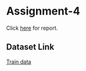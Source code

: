 # Assignment-4

Click [here](https://docs.google.com/document/d/1YSeFNaEIBxMPG1WNG3ZAJidITg-nntWYg8yaYpR6xFM) for report.

## Dataset Link
[Train data](https://drive.google.com/file/d/1N0n-6uKIaTlnQSd2SXTmSC7aZDb4VQWp/view)</br>
